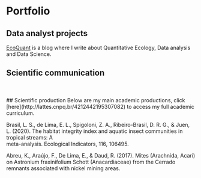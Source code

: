 ---
---

# Portfolio

## Data analyst projects
  [EcoQuant](https://medium.com/ecoquant) is a blog where I write about Quantitative Ecology, Data analysis and Data Science. 
  <br />
## Scientific communication 
  <br />
  <br />
## Scientific production 
   Below are my main academic productions, click [here](http://lattes.cnpq.br/4212442195307082) to access my full academic curriculum.
    
  Brasil, L. S., de Lima, E. L., Spigoloni, Z. A., Ribeiro-Brasil, D. R. G., & Juen, L. (2020). The habitat integrity index and aquatic insect communities in tropical streams: A  
  meta-analysis. Ecological Indicators, 116, 106495.
    
  Abreu, K., Araújo, F., De Lima, E., & Daud, R. (2017). Mites (Arachnida, Acari) on Astronium fraxinifolium Schott (Anacardiaceae) from the Cerrado remnants associated with 
  nickel mining areas.
